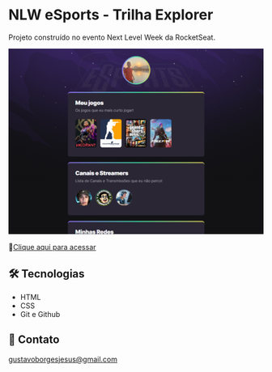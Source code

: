 # NLW eSports - Trilha Explorer

Projeto construído no evento Next Level Week da RocketSeat.

![preview](./.github/preview.png)

🔗[Clique aqui para acessar](https://guxtaborges.github.io/nlw-esports/)

## 🛠 Tecnologias

- HTML
- CSS
- Git e Github

## 📱 Contato

gustavoborgesjesus@gmail.com
